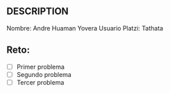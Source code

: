 ## DESCRIPTION

Nombre: Andre Huaman Yovera
Usuario Platzi: Tathata

## Reto:

- [ ] Primer problema
- [ ] Segundo problema
- [ ] Tercer problema
